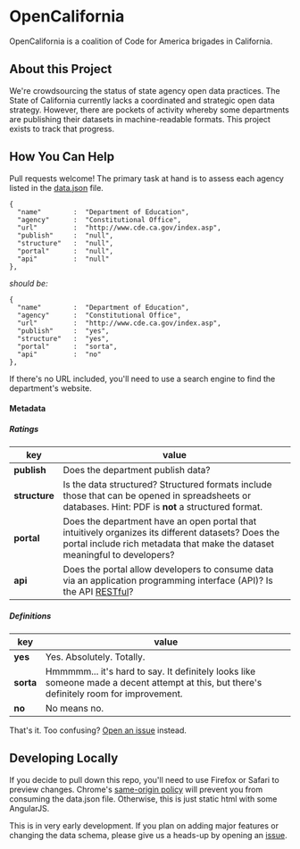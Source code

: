 OpenCalifornia
========================

OpenCalifornia is a coalition of Code for America brigades in California.

## About this Project
We're crowdsourcing the status of state agency open data practices. The State of California currently lacks a coordinated and strategic open data strategy. However, there are pockets of activity whereby some departments are publishing their datasets in machine-readable formats. This project exists to track that progress.

## How You Can Help
Pull requests welcome! The primary task at hand is to assess each agency listed in the [data.json](https://github.com/opencalifornia/opencalifornia.github.io/blob/master/js/data.json) file.

```
{
  "name"        :  "Department of Education",
  "agency"      :  "Constitutional Office",
  "url"         :  "http://www.cde.ca.gov/index.asp",
  "publish"     :  "null",
  "structure"   :  "null",
  "portal"      :  "null",
  "api"         :  "null"
},
```
*should be:*

```
{
  "name"        :  "Department of Education",
  "agency"      :  "Constitutional Office",
  "url"         :  "http://www.cde.ca.gov/index.asp",
  "publish"     :  "yes",
  "structure"   :  "yes",
  "portal"      :  "sorta",
  "api"         :  "no"
},
```

If there's no URL included, you'll need to use a search engine to find the department's website.

#### Metadata

##### Ratings

key | value
--- | ---
**publish** | Does the department publish data?
**structure** | Is the data structured? Structured formats include those that can be opened in spreadsheets or databases. Hint: PDF is **not** a structured format.
**portal** | Does the department have an open portal that intuitively organizes its different datasets? Does the portal include rich metadata that make the dataset meaningful to developers?
**api** | Does the portal allow developers to consume data via an application programming interface (API)? Is the API [RESTful](http://en.wikipedia.org/wiki/Representational_state_transfer)?

##### Definitions

key | value
--- | ---
**yes** | Yes. Absolutely. Totally.
**sorta** | Hmmmmm... it's hard to say. It definitely looks like someone made a decent attempt at this, but there's definitely room for improvement.
**no** | No means no.

That's it. Too confusing? [Open an issue](https://github.com/opencalifornia/opencalifornia.github.io/issues) instead.

## Developing Locally
If you decide to pull down this repo, you'll need to use Firefox or Safari to preview changes. Chrome's [same-origin policy](https://developer.mozilla.org/en-US/docs/Web/Security/Same-origin_policy) will prevent you from consuming the data.json file. Otherwise, this is just static html with some AngularJS.

This is in very early development. If you plan on adding major features or changing the data schema, please give us a heads-up by opening an [issue](https://github.com/opencalifornia/opencalifornia.github.io/issues).
